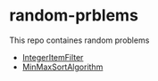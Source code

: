 # random-prblems
This repo containes random problems

- [IntegerItemFilter](https://github.com/inaam-ullah/random-prblems/tree/master/IntegerItemFilter)
- [MinMaxSortAlgorithm](https://github.com/inaam-ullah/random-prblems/tree/master/MinMaxSortAlgorithm)